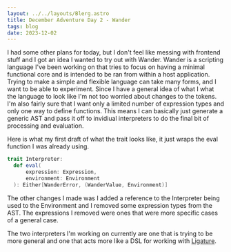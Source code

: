 ```yaml
---
layout: ../../layouts/Blerg.astro
title: December Adventure Day 2 - Wander
tags: blog
date: 2023-12-02
---
```


I had some other plans for today, but I don't feel like messing with frontend stuff and I got an idea I wanted to try out with Wander.
Wander is a scripting language I've been working on that tries to focus on having a minimal functional core and is intended to be ran from within a host application.
Trying to make a simple and flexible language can take many forms, and I want to be able to experiment.
Since I have a general idea of what I what the language to look like I'm not too worried about changes to the tokens.
I'm also fairly sure that I want only a limited number of expression types and only one way to define functions.
This means I can basically just generate a generic AST and pass it off to invidiual interpreters to do the final bit of processing and evaluation.

Here is what my first draft of what the trait looks like, it just wraps the eval function I was already using.

```scala
trait Interpreter:
  def eval(
      expression: Expression,
      environment: Environment
  ): Either[WanderError, (WanderValue, Environment)]
```

The other changes I made was I added a reference to the Interpreter being used to the Environment and I removed some expression types from the AST.
The expressions I removed were ones that were more specific cases of a general case.

The two interpreters I'm working on currently are one that is trying to be more general and one that acts more like a DSL for working with [Ligature](https://ligature.dev).
